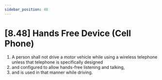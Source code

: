 ```yaml
---
sidebar_position: 48
---
```

# [8.48] Hands Free Device (Cell Phone)

1. A person shall not drive a motor vehicle while using a wireless telephone unless that telephone is specifically designed
2. and configured to allow hands-free listening and talking,
3. and is used in that manner while driving.